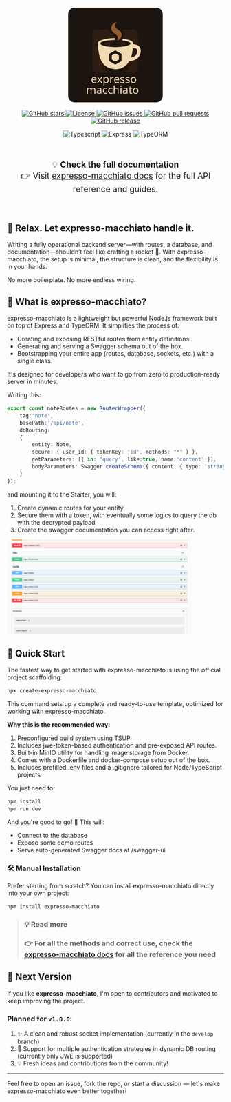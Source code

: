 <p align="center">
  <img src="./_github_assets/expresso-macchiato.svg" style="height: 220px;" />
</p>

<p align="center">
  <!-- ⭐ GitHub Stars -->
  <a href="https://github.com/alessioVelluso/ExpressoMacchiato/stargazers">
    <img src="https://img.shields.io/github/stars/alessioVelluso/ExpressoMacchiato?style=social" alt="GitHub stars" />
  </a>
  <!-- 📄 Licenza -->
  <a href="https://github.com/alessioVelluso/ExpressoMacchiato/blob/main/LICENSE">
    <img src="https://img.shields.io/github/license/alessioVelluso/ExpressoMacchiato" alt="License" />
  </a>
  <!-- 🐛 Issues aperti -->
  <a href="https://github.com/alessioVelluso/ExpressoMacchiato/issues">
    <img src="https://img.shields.io/github/issues/alessioVelluso/ExpressoMacchiato" alt="GitHub issues" />
  </a>
  <!-- 🔃 Pull Requests -->
  <a href="https://github.com/alessioVelluso/ExpressoMacchiato/pulls">
    <img src="https://img.shields.io/github/issues-pr/alessioVelluso/ExpressoMacchiato" alt="GitHub pull requests" />
  </a>
  <!-- 📦 Ultima Release -->
  <a href="https://github.com/alessioVelluso/ExpressoMacchiato/releases">
    <img src="https://img.shields.io/github/v/release/alessioVelluso/ExpressoMacchiato" alt="GitHub release" />
  </a>
</p>

<p align="center">
  <img src="https://img.shields.io/badge/typescript-5.3.3-blue" alt="Typescript" />
  <img src="https://img.shields.io/badge/express-4.18.2-teal" alt="Express" />
  <img src="https://img.shields.io/badge/typeorm-0.3.21-teal" alt="TypeORM" />
</p>


<br>
<p align="center" style="font-size: 1.2rem;">
  💡 <strong>Check the full documentation</strong><br>
  👉 Visit <a href="https://alessios-books.gitbook.io/expresso-macchiato">expresso-macchiato docs</a> for the full API reference and guides.
</p>
<br>


## 🧘 Relax. Let expresso-macchiato handle it.
Writing a fully operational backend server—with routes, a database, and documentation—shouldn’t feel like crafting a rocket 🚀. With expresso-macchiato, the setup is minimal, the structure is clean, and the flexibility is in your hands.

No more boilerplate. No more endless wiring.

## 🧩 What is expresso-macchiato?
expresso-macchiato is a lightweight but powerful Node.js framework built on top of Express and TypeORM. It simplifies the process of:

- Creating and exposing RESTful routes from entity definitions.
- Generating and serving a Swagger schema out of the box.
- Bootstrapping your entire app (routes, database, sockets, etc.) with a single class.

It's designed for developers who want to go from zero to production-ready server in minutes.


Writing this:
```ts
export const noteRoutes = new RouterWrapper({
    tag:'note',
    basePath:'/api/note',
    dbRouting:
    {
        entity: Note,
        secure: { user_id: { tokenKey: 'id', methods: "*" } },
        getParameters: [{ in: 'query', like:true, name:'content' }],
        bodyParameters: Swagger.createSchema({ content: { type: 'string', } }),
    }
});
```
and mounting it to the Starter, you will:
1. Create dynamic routes for your entity.
2. Secure them with a token, with eventually some logics to query the db with the decrypted payload
3. Create the swagger documentation you can access right after.


<img
        src="./_github_assets/swagger_notes.png"
        style="height: 220px;"
    >


## 🏁 Quick Start
The fastest way to get started with expresso-macchiato is using the official project scaffolding:

```bash
npx create-expresso-macchiato
```

This command sets up a complete and ready-to-use template, optimized for working with expresso-macchiato.

**Why this is the recommended way:**
1. Preconfigured build system using TSUP.
2. Includes jwe-token-based authentication and pre-exposed API routes.
3. Built-in MinIO utility for handling image storage from Docker.
4. Comes with a Dockerfile and docker-compose setup out of the box.
5. Includes prefilled .env files and a .gitignore tailored for Node/TypeScript projects.

You just need to:

```bash
npm install
npm run dev
```

And you're good to go! 🎉
This will:
* Connect to the database
* Expose some demo routes
* Serve auto-generated Swagger docs at /swagger-ui

### 🛠️ Manual Installation
Prefer starting from scratch? You can install expresso-macchiato directly into your own project:

```bash
npm install expresso-macchiato
```

> ### 💡 **Read more**
> ### 👉 For all the methods and correct use, check the [expresso-macchiato docs](https://alessios-books.gitbook.io/expresso-macchiato) for all the reference you need

## 🚀 Next Version

If you like **expresso-macchiato**, I'm open to contributors and motivated to keep improving the project.

### Planned for `v1.0.0`:
1. ✨ A clean and robust socket implementation (currently in the `develop` branch)
2. 🔐 Support for multiple authentication strategies in dynamic DB routing (currently only JWE is supported)
3. 💡 Fresh ideas and contributions from the community!

---

Feel free to open an issue, fork the repo, or start a discussion — let's make expresso-macchiato even better together!
